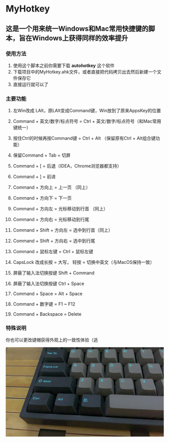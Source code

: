 # MyHotkey

## 这是一个用来统一Windows和Mac常用快捷键的脚本，旨在Windows上获得同样的效率提升

### 使用方法

1. 使用这个脚本之前你需要下载 **autohotkey** 这个软件
2. 下载项目中的MyHotkey.ahk文件，或者直接把代码拷贝出去然后新建一个文件保存它
3. 直接运行就可以了

### 主要功能

1. 左Win改成 LAlt，原LAlt变成Command键，Win放到了原来AppsKey的位置

2. Command + 英文/数字/标点符号 = Ctrl + 英文/数字/标点符号（和Mac常用键统一）

3. 按住Ctrl的时候再按Command键 = Ctrl + Alt （保留原有Ctrl + Alt组合键功能）

4. 保留Command + Tab = 切屏

5. Command + [ = 后退（IDEA，Chrome浏览器都支持）

6. Command + ] = 前进

7. Command + 方向上 = 上一页 （同上）

8. Command + 方向下 = 下一页

9. Command + 方向左 = 光标移动到行首 （同上）

10. Command + 方向右 = 光标移动到行尾

11. Command + Shift + 方向左 = 选中到行首（同上）

12. Command + Shift + 方向右 = 选中到行尾

13. Command + 鼠标左键 = Ctrl + 鼠标左键

14. CapsLock 改成长按 = 大写， 轻按 = 切换中英文（与MacOS保持一致）

15. 屏蔽了输入法切换按键 Shift + Command

16. 屏蔽了输入法切换按键 Ctrl + Space

17. Command + Space = Alt + Space

18. Command + 数字键 = F1 ~ F12

19. Command + Backspace = Delete

### 特殊说明

你也可以更改键帽获得外观上的一致性体验（逃

![重映射后的键盘](remap.jpg)